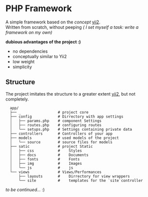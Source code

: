 # PHP Framework
A simple framework based on the *concept* [yii2](https://github.com/yiisoft/yii2-app-advanced).  
Written from scratch, without peeping *( I set myself a task: write a framework on my own)* 
  
**dubious advantages of the project :)**
- no dependencies
- conceptually similar to Yii2
- low weight
- simplicity

## Structure
The project imitates the structure to a greater extent [yii2](https://github.com/yiisoft/yii2-app-advanced), but not completely.
```
  app/
  ├── _                 # project core
  ├── config            # Dirrectory with app settings
  │   ├── params.php    # component Settings
  │   ├── routes.php    # configuring routes
  │   └── setups.php    # Settings containing private data
  ├── controllers       # Controllers of your app
  ├── models            # used models of the project
  │   └── source        # source files for models
  ├── satic             # project Static
  │   ├── css           #    Styles
  │   ├── docs          #    Documents
  │   ├── fonts         #    Fonts
  │   ├── img           #    Images
  │   └── js            #    js
  └── views             # Views/Performances
      ├── layouts       #    Dirrectory for view wrappers
      └── site          #    templates for the `site`controller
```

*to be continued...* :)